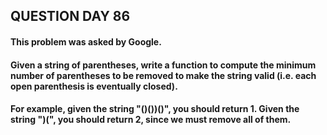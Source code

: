 ## QUESTION DAY 86
#### This problem was asked by Google.

#### Given a string of parentheses, write a function to compute the minimum number of parentheses to be removed to make the string valid (i.e. each open parenthesis is eventually closed).

#### For example, given the string "()())()", you should return 1. Given the string ")(", you should return 2, since we must remove all of them.
